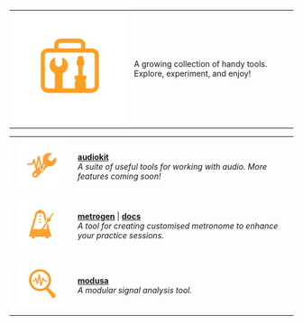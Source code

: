 <table>
  <tr>
    <td width="200" valign="middle">
      <a href="https://www.github.com/meluron-toolbox" target="_blank">
        <img src="https://raw.githubusercontent.com/meluron/assets/refs/heads/main/logos/meluron-toolbox/orig.png" width="250" alt="meluron-toolbox logo" />
      </a>
    </td>
    <td valign="middle">
       A growing collection of handy tools. Explore, experiment, and enjoy!
    </td>
  </tr>
</table>

<table>
  <tr>
    <td height=100 width=100 align="center">
      <a href="https://www.github.com/meluron-toolbox/audiokit" target="_blank">
        <img src="https://raw.githubusercontent.com/meluron/assets/refs/heads/main/logos/meluron-toolbox/audiokit/orig.png" height=80 alt="audiokit" />
      </a>
    </td>
    <td>
      <a href="https://github.com/meluron-toolbox/audiokit" target="_blank"><strong>audiokit</strong></a><br/>
      <em>A suite of useful tools for working with audio. More features coming soon!</em>
    </td>
  </tr>
  <tr>
    <td height=100 width=100 align="center">
      <a href="https://www.github.com/meluron-toolbox/metrogen" target="_blank">
        <img src="https://raw.githubusercontent.com/meluron/assets/refs/heads/main/logos/meluron-toolbox/metrogen/orig.png" height=80 alt="metrogen" />
      </a>
    </td>
    <td>
      <a href="https://github.com/meluron-toolbox/metrogen" target="_blank"><strong>metrogen</strong></a>
      <span>  |  </span>
      <a href="https://meluron-toolbox.github.io/metrogen/" target="_blank"><strong>docs</strong></a><br/>
      <em>A tool for creating customised metronome to enhance your practice sessions.</em>
    </td>
  </tr>
  <tr>
    <td height=100 width=100 align="center">
      <a href="https://www.github.com/meluron-toolbox/musa" target="_blank">
        <img src="https://raw.githubusercontent.com/meluron/assets/refs/heads/main/logos/meluron-toolbox/musa/orig.png" height=80 alt="musa" />
      </a>
    </td>
    <td>
      <a href="https://github.com/meluron-toolbox/musa" target="_blank"><strong>modusa</strong></a><br/>
      <em>A modular signal analysis tool.</em>
    </td>
  </tr>
</table>
